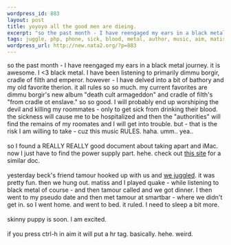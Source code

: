 ```yaml
--- 
wordpress_id: 883
layout: post
title: yoyoyo all the good men are dieing.
excerpt: "so the past month - I have reengaged my ears in a black metal journey. it is awesome. I "
tags: juggle, php, phone, sick, blood, metal, author, music, aim, matiss, apple, nokia
wordpress_url: http://new.nata2.org/?p=883
---
```

so the past month - I have reengaged my ears in a black metal journey. it is awesome. I &lt;3 black metal. I have been listening to primarily dimmu borgir, cradle of filth and emperor. however - I have delved into a bit of bathory and my old favorite therion. it all rules so so much. my current favorites are dimmu borgir's new album "death cult armageddon" and cradle of filth's "from cradle ot enslave." so so good. I will probably end up worshiping the devil and killing my roommates - only to get sick from drinking their blood. the sickness will cause me to be hospitalized and then the "authorities" will find the remains of my roomates and I will get into trouble. but - that is the risk I am willing to take - cuz this music RULES. haha. umm.. yea..<br>
<br>
so I found a REALLY REALLY good document about taking apart and iMac. now I just have to find the power supply part. hehe. check out <a href="http://www.appletalk.com.au/forums/index.php?showtopic=718">this site</a> for a similar doc.<br>
<br>
yesterday beck's friend tamour hooked up with us and <a href="http://www.nata2.info/?path=pictures%2Fmisc%2Fphone_camera%2Fphotolog&amp;img=1087163325-Nokia6600(904).jpg">we juggled</a>. it was pretty fun. then we hung out. matiss and I played quake - while listening to black metal of course - and then tamour called and we got dinner. I then went to my pseudo date and then met tamour at smartbar - where we didn't get in. so I went home. and went to bed. it ruled. I need to sleep a bit more.<br>
<br>
skinny puppy is soon. I am excited.<br>
<br>
if you press ctrl-h in aim it will put a hr tag. basically. hehe. weird.
